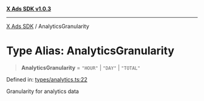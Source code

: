 [**X Ads SDK v1.0.3**](../README.md)

***

[X Ads SDK](../globals.md) / AnalyticsGranularity

# Type Alias: AnalyticsGranularity

> **AnalyticsGranularity** = `"HOUR"` \| `"DAY"` \| `"TOTAL"`

Defined in: [types/analytics.ts:22](https://github.com/kage1020/x-ads-sdk/blob/main/src/types/analytics.ts#L22)

Granularity for analytics data
